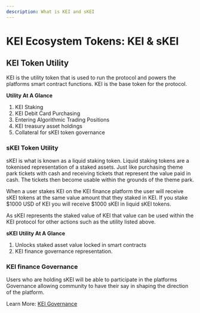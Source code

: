 ```yaml
---
description: What is KEI and sKEI
---
```


# KEI Ecosystem Tokens: KEI & sKEI

## KEI Token Utility&#x20;

KEI is the utility token that is used to run the protocol and powers the platforms smart contract functions. KEI is the base token for the protocol.&#x20;

**Utility At A Glance**&#x20;

1. KEI Staking&#x20;
2. KEI Debit Card Purchasing&#x20;
3. Entering Algorithmic Trading Positions&#x20;
4. KEI treasury asset holdings&#x20;
5. Collateral for sKEI token governance&#x20;

### sKEI Token Utility&#x20;

sKEI is what is known as a liquid staking token. Liquid staking tokens are a tokenised representation of a staked assets. Just like purchasing theme park tickets with cash and receiving tickets that represent the value paid in cash. The tickets then become usable within the grounds of the theme park.&#x20;

When a user stakes KEI on the KEI finance platform the user will receive sKEI tokens at the same value amount that they staked in KEI. If you stake $1000 USD of KEI you will receive $1000 sKEI in liquid sKEI tokens.&#x20;

As sKEI represents the staked value of KEI that value can be used within the KEI protocol for other actions such as the utility listed above.&#x20;

**sKEI Utility At A Glance**

1. Unlocks staked asset value locked in smart contracts&#x20;
2. KEI finance governance representation.&#x20;

### KEI finance Governance&#x20;

Users who are holding sKEI will be able to participate in the platforms Governance allowing community to have their say in shaping the direction of the platform.&#x20;

Learn More: [KEI Governance](../product-and-offerings/governance-coming-soon.md)
